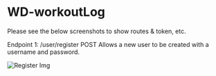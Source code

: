 # WD-workoutLog

Please see the below screenshots to show routes & token, etc.

Endpoint 1: /user/register	POST	Allows a new user to be created with a username and password.

![Register Img](/images/logResgister.jpg)

